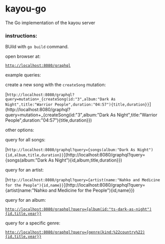 # kayou-go

The Go implementation of the kayou server

### instructions:

BUild with `go build` command.

open browser at:

[`http://localhost:8080/graphql`](http://localhost:8080/graphql)

example queries:

create a new song with the `createSong` mutation:

[`http://localhost:8080/graphql?query=mutation+_{createSong(id:"3",album:"Dark As Night",title:"Warrior People",duration:"04:57"){title,duration}}`](http://localhost:8080/graphql?query=mutation+_{createSong(id:"3",album:"Dark As Night",title:"Warrior People",duration:"04:57"){title,duration}})

other options:

query for all songs:

[`http://localhost:8080/graphql?query={songs(album:"Dark As Night"){id,album,title,duration}}`](http://localhost:8080/graphql?query={songs(album:"Dark As Night"){id,album,title,duration}})

query for an artist:

[`http://localhost:8080/graphql?query={artist(name:"Nahko and Medicine for the People"){id,name}}`](http://localhost:8080/graphql?query={artist(name:"Nahko and Medicine for the People"){id,name}})

query for an album:

[`http://localhost:8080/graphql?query={album(id:"ts-dark-as-night"){id,title,year}}`](http://localhost:8080/graphql?query={album(id:"ts-dark-as-night"){id,title,year}})

query for a specific genre:

[`http://localhost:8080/graphql?query={genre(kind:%22country%22){id,title,year}}`](http://localhost:8080/graphql?query={genre(kind:%22country%22){id,title,year}})
